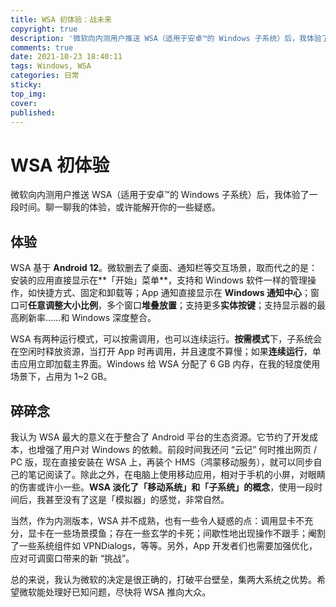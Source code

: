 ```yaml
---
title: WSA 初体验：战未来
copyright: true
description: '微软向内测用户推送 WSA（适用于安卓™的 Windows 子系统）后，我体验了一段时间。聊一聊我的体验，或许能解开你的一些疑惑。'
comments: true
date: 2021-10-23 18:40:11
tags: Windows, WSA
categories: 日常
sticky:
top_img:
cover:
published:
---
```


# WSA 初体验

微软向内测用户推送 WSA（适用于安卓™的 Windows 子系统）后，我体验了一段时间。聊一聊我的体验，或许能解开你的一些疑惑。

## 体验

WSA 基于 **Android 12**。微软删去了桌面、通知栏等交互场景，取而代之的是：安装的应用直接显示在**「开始」菜单**，支持和 Windows 软件一样的管理操作，如快捷方式、固定和卸载等；App 通知直接显示在 **Windows 通知中心**；窗口可**任意调整大小比例**，多个窗口**堆叠放置**；支持更多**实体按键**；支持显示器的最高刷新率……和 Windows 深度整合。

WSA 有两种运行模式，可以按需调用，也可以连续运行。**按需模式**下，子系统会在空闲时释放资源，当打开 App 时再调用，并且速度不算慢；如果**连续运行**，单击应用立即加载主界面。Windows 给 WSA 分配了 6 GB 内存，在我的轻度使用场景下，占用为 1~2 GB。

## 碎碎念

我认为 WSA 最大的意义在于整合了 Android 平台的生态资源。它节约了开发成本，也增强了用户对 Windows 的依赖。前段时间我还问 “云记” 何时推出网页 / PC 版，现在直接安装在 WSA 上，再装个 HMS（鸿蒙移动服务），就可以同步自己的笔记阅读了。除此之外，在电脑上使用移动应用，相对于手机的小屏，对眼睛的伤害或许小一些。**WSA 淡化了「移动系统」和「子系统」的概念**，使用一段时间后，我甚至没有了这是「模拟器」的感觉，非常自然。

当然，作为内测版本，WSA 并不成熟，也有一些令人疑惑的点：调用显卡不充分，显卡在一些场景摸鱼；存在一些玄学的卡死；间歇性地出现操作不跟手；阉割了一些系统组件如 VPNDialogs，等等。另外，App 开发者们也需要加强优化，应对可调窗口带来的新 “挑战”。

总的来说，我认为微软的决定是很正确的，打破平台壁垒，集两大系统之优势。希望微软能处理好已知问题，尽快将 WSA 推向大众。
